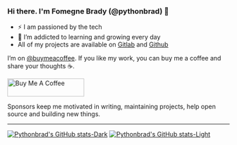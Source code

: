 ### Hi there. I'm Fomegne Brady (@pythonbrad) 👋

<!--
**pythonbrad/pythonbrad** is a ✨ _special_ ✨ repository because its `README.md` (this file) appears on your GitHub profile.
-->

- :zap: I am passioned by the tech
- 🌱 I’m addicted to learning and growing every day
- All of my projects are available on [Gitlab](https://gitlab.com/pythonbrad) and [Github](https://github.com/pythonbrad)

I’m on [@buymeacoffee](https://www.buymeacoffee.com/pythonbrad). If you like my work, you can buy me a coffee and share your thoughts ☕️.

<a href="https://www.buymeacoffee.com/pythonbrad" target="_blank"><img src="https://cdn.buymeacoffee.com/buttons/default-orange.png" alt="Buy Me A Coffee" height="41" width="174"></a>

Sponsors keep me motivated in writing, maintaining projects, help open source and building new things.

---

[![Pythonbrad's GitHub stats-Dark](https://github-readme-stats.vercel.app/api?username=pythonbrad&show_icons=true&theme=dark#gh-dark-mode-only)](https://github.com/anuraghazra/github-readme-stats#gh-dark-mode-only)
[![Pythonbrad's GitHub stats-Light](https://github-readme-stats.vercel.app/api?username=pythonbrad&show_icons=true&theme=default#gh-light-mode-only)](https://github.com/anuraghazra/github-readme-stats#gh-light-mode-only)
